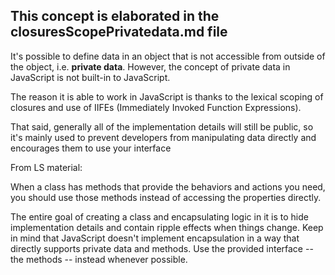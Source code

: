 This concept is elaborated in the closuresScopePrivatedata.md file
---


It's possible to define data in an object that is not accessible from outside of the object, i.e. **private data**. However, the concept of private data in JavaScript is not built-in to JavaScript. 

The reason it is able to work in JavaScript is thanks to the lexical scoping of closures and use of IIFEs (Immediately Invoked Function Expressions).

That said, generally all of the implementation details will still be public, so it's mainly used to prevent developers from manipulating data directly and encourages them to use your interface


From LS material:

When a class has methods that provide the behaviors and actions you need, you should use those methods instead of accessing the properties directly. 


The entire goal of creating a class and encapsulating logic in it is to hide implementation details and contain ripple effects when things change. Keep in mind that JavaScript doesn't implement encapsulation in a way that directly supports private data and methods. Use the provided interface -- the methods -- instead whenever possible.